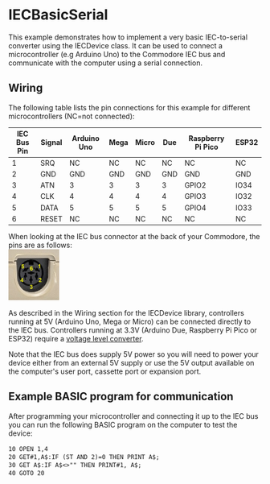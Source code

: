 # IECBasicSerial

This example demonstrates how to implement a very basic IEC-to-serial converter using the IECDevice
class. It can be used to connect a microcontroller (e.g Arduino Uno) to the Commodore IEC bus and
communicate with the computer using a serial connection.

## Wiring

The following table lists the pin connections for this example for different microcontrollers
(NC=not connected):

IEC Bus Pin | Signal   | Arduino Uno | Mega | Micro | Due | Raspberry Pi Pico | ESP32
------------|----------|-------------|------|-------|-----|-------------------|------
1           | SRQ      | NC          | NC   | NC    | NC  | NC                | NC 
2           | GND      | GND         | GND  | GND   | GND | GND               | GND
3           | ATN      | 3           | 3    | 3     | 3   | GPIO2             | IO34
4           | CLK      | 4           | 4    | 4     | 4   | GPIO3             | IO32
5           | DATA     | 5           | 5    | 5     | 5   | GPIO4             | IO33
6           | RESET    | NC          | NC   | NC    | NC  | NC                | NC 

When looking at the IEC bus connector at the back of your Commodore, the pins are as follows:  
<img src="../../IECBusPins.jpg" width="20%">   

As described in the Wiring section for the IECDevice library, controllers running
at 5V (Arduino Uno, Mega or Micro) can be connected directly to the IEC bus.
Controllers running at 3.3V (Arduino Due, Raspberry Pi Pico or ESP32) require a 
[voltage level converter](https://www.sparkfun.com/products/12009).

Note that the IEC bus does supply 5V power so you will need to power
your device either from an external 5V supply or use the 5V output available on
the computer's user port, cassette port or expansion port.

## Example BASIC program for communication

After programming your microcontroller and connecting it up to the IEC bus
you can run the following BASIC program on the computer to test the device:

```
10 OPEN 1,4
20 GET#1,A$:IF (ST AND 2)=0 THEN PRINT A$;
30 GET A$:IF A$<>"" THEN PRINT#1, A$;
40 GOTO 20
```
